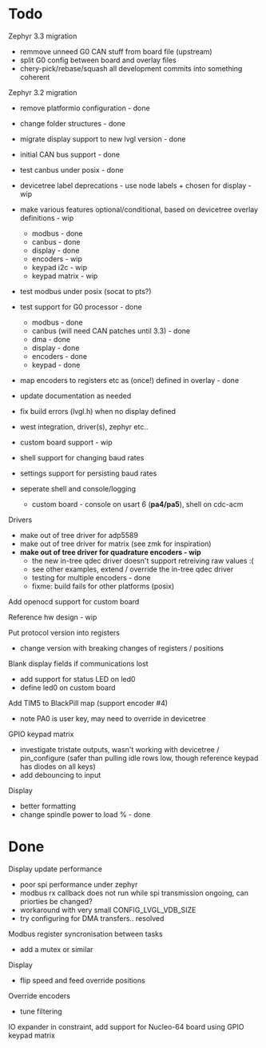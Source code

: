 # Todo

Zephyr 3.3 migration
 - remmove unneed G0 CAN stuff from board file (upstream)
 - split G0 config between board and overlay files
 - chery-pick/rebase/squash all development commits into something coherent

Zephyr 3.2 migration
 - remove platformio configuration - done
 - change folder structures - done
 - migrate display support to new lvgl version - done
 - initial CAN bus support - done
 - test canbus under posix - done
 - devicetree label deprecations - use node labels + chosen for display - wip
 - make various features optional/conditional, based on devicetree overlay definitions - wip
   - modbus - done
   - canbus - done
   - display - done
   - encoders - wip
   - keypad i2c - wip
   - keypad matrix - wip
 - test modbus under posix (socat to pts?)
 - test support for G0 processor - done
   - modbus - done
   - canbus (will need CAN patches until 3.3) - done
   - dma - done
   - display - done
   - encoders - done
   - keypad - done
 - map encoders to registers etc as (once!) defined in overlay - done

 - update documentation as needed
 - fix build errors (lvgl.h) when no display defined
 - west integration, driver(s), zephyr etc..
 - custom board support - wip
 - shell support for changing baud rates
 - settings support for persisting baud rates
 - seperate shell and console/logging
   - custom board - console on  usart 6 (**pa4/pa5**), shell on cdc-acm

Drivers
 - make out of tree driver for adp5589
 - make out of tree driver for matrix (see zmk for inspiration)
 - **make out of tree driver for quadrature encoders - wip**
   - the new in-tree qdec driver doesn't support retreiving raw values :(
   - see other examples, extend / override the in-tree qdec driver
   - testing for multiple encoders - done
   - fixme: build fails for other platforms (posix)

Add openocd support for custom board

Reference hw design - wip

Put protocol version into registers
 - change version with breaking changes of registers / positions
 
Blank display fields if communications lost
 - add support for status LED on led0
 - define led0 on custom board

Add TIM5 to BlackPill map (support encoder #4)
 - note PA0 is user key, may need to override in devicetree

GPIO keypad matrix
 - investigate tristate outputs, wasn't working with devicetree / pin_configure
   (safer than pulling idle rows low, though reference keypad has diodes on all keys)
 - add debouncing to input

Display
 - better formatting
 - change spindle power to load % - done

# Done

Display update performance
 - poor spi performance under zephyr
 - modbus rx callback does not run while spi transmission ongoing, can priorties be changed?
 - workaround with very small CONFIG_LVGL_VDB_SIZE
 - try configuring for DMA transfers.. resolved

Modbus register syncronisation between tasks
 - add a mutex or similar

Display
 - flip speed and feed override positions

Override encoders
 - tune filtering

IO expander in constraint, add support for Nucleo-64 board using GPIO keypad matrix
